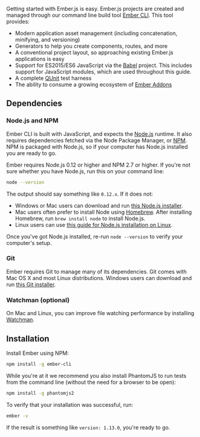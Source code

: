 Getting started with Ember.js is easy. Ember.js projects are created and managed
through our command line build tool [Ember CLI](http://www.ember-cli.com/).
This tool provides:

* Modern application asset management (including concatenation, minifying, and versioning)
* Generators to help you create components, routes, and more
* A conventional project layout, so approaching existing Ember.js applications is easy
* Support for ES2015/ES6 JavaScript via the [Babel](http://babeljs.io/docs/learn-es2015/)
  project. This includes support for JavaScript modules, which are used
  throughout this guide.
* A complete [QUnit](https://qunitjs.com/) test harness
* The ability to consume a growing ecosystem of [Ember Addons](http://www.emberaddons.com/)

## Dependencies

### Node.js and NPM

Ember CLI is built with JavaScript, and expects the [Node.js](https://nodejs.org/)
runtime. It also requires dependencies fetched via the Node Package Manager, or [NPM](https://www.npmjs.com/). NPM is packaged with Node.js, so if your computer has Node.js
installed you are ready to go.

Ember requires Node.js 0.12 or higher and NPM 2.7 or higher.
If you're not sure whether you have Node.js, run this on your
command line:

```bash
node --version
```

The output should say something like `0.12.x`. If it does not:

* Windows or Mac users can download and run [this Node.js installer](http://nodejs.org/download/).
* Mac users often prefer to install Node using [Homebrew](http://brew.sh/). After
installing Homebrew, run `brew install node` to install Node.js.
* Linux users can use [this guide for Node.js installation on Linux](https://github.com/joyent/node/wiki/Installing-Node.js-via-package-manager).

Once you've got Node.js installed, re-run `node --version` to verify your
computer's setup.

### Git

Ember requires Git to manage many of its dependencies. Git comes with Mac OS
X and most Linux distributions. Windows users can
download and run [this Git installer](http://git-scm.com/download/win).

### Watchman (optional)

On Mac and Linux, you can improve file watching performance by installing [Watchman](https://facebook.github.io/watchman/docs/install.html).

## Installation

Install Ember using NPM:

```bash
npm install -g ember-cli
```

While you're at it we recommend you also install PhantomJS to run tests from
the command line (without the need for a browser to be open):

```bash
npm install -g phantomjs2
```

To verify that your installation was successful, run:

```bash
ember -v
```

If the result is something like `version: 1.13.0`, you're ready to go.

